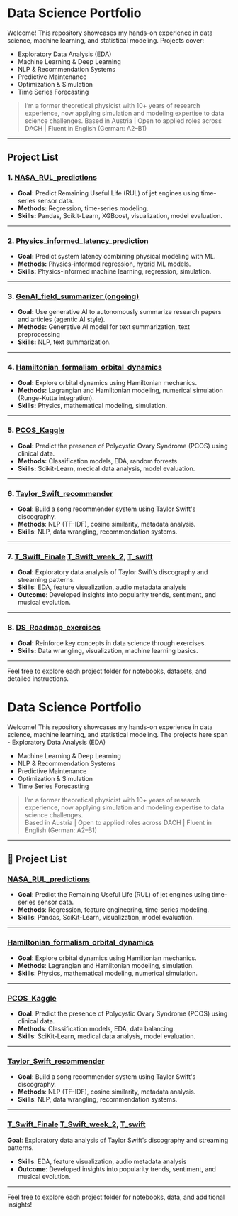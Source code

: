 # Data Science Portfolio

Welcome! This repository showcases my hands-on experience in data science, machine learning, and statistical modeling. Projects cover:

* Exploratory Data Analysis (EDA)
* Machine Learning & Deep Learning
* NLP & Recommendation Systems
* Predictive Maintenance
* Optimization & Simulation
* Time Series Forecasting

> I’m a former theoretical physicist with 10+ years of research experience, now applying simulation and modeling expertise to data science challenges.
> Based in Austria | Open to applied roles across DACH | Fluent in English (German: A2–B1)

---

## Project List

### 1. [NASA_RUL_predictions](https://github.com/suchitakulkarni/DataScience/tree/main/NASA_RUL_predictions)

* **Goal:** Predict Remaining Useful Life (RUL) of jet engines using time-series sensor data.
* **Methods:** Regression, time-series modeling.
* **Skills:** Pandas, Scikit-Learn, XGBoost, visualization, model evaluation.
---

### 2. [Physics_informed_latency_prediction](https://github.com/suchitakulkarni/DataScience/tree/main/Physics_Informed_Latency_Prediction)

* **Goal:** Predict system latency combining physical modeling with ML.
* **Methods:** Physics-informed regression, hybrid ML models.
* **Skills:** Physics-informed machine learning, regression, simulation.

---
### 3. [GenAI_field_summarizer (ongoing)](https://github.com/suchitakulkarni/DataScience/tree/main/GenAI_field_summariser)

* **Goal:** Use generative AI to autonomously summarize research papers and articles (agentic AI style).
* **Methods:** Generative AI model for text summarization, text preprocessing
* **Skills:** NLP, text summarization.

---
### 4. [Hamiltonian_formalism_orbital_dynamics](https://github.com/suchitakulkarni/DataScience/tree/main/Hamiltonian_formalism_orbital_dynamics)

* **Goal:** Explore orbital dynamics using Hamiltonian mechanics.
* **Methods:** Lagrangian and Hamiltonian modeling, numerical simulation (Runge-Kutta integration).
* **Skills:** Physics, mathematical modeling, simulation.
---
### 5. [PCOS_Kaggle](https://github.com/suchitakulkarni/DataScience/tree/main/PCOS_Kaggle)

* **Goal:** Predict the presence of Polycystic Ovary Syndrome (PCOS) using clinical data.
* **Methods:** Classification models, EDA, random forrests 
* **Skills:** Scikit-Learn, medical data analysis, model evaluation.
---

### 6. [Taylor_Swift_recommender](https://github.com/suchitakulkarni/DataScience/tree/main/Taylor_Swift_recommender)
- **Goal**: Build a song recommender system using Taylor Swift's discography.
- **Methods**: NLP (TF-IDF), cosine similarity, metadata analysis.
- **Skills**: NLP, data wrangling, recommendation systems.
---

### 7. [T_Swift_Finale](https://github.com/suchitakulkarni/DataScience/tree/main/T_Swift_Finale) [T_Swift_week_2](https://github.com/suchitakulkarni/DataScience/tree/main/T_Swift_week_2), [T_swift](https://github.com/suchitakulkarni/DataScience/tree/main/T_Swift)
- **Goal**: Exploratory data analysis of Taylor Swift’s discography and streaming patterns.  
- **Skills**: EDA, feature visualization, audio metadata analysis  
- **Outcome**: Developed insights into popularity trends, sentiment, and musical evolution.
---
### 8. [DS_Roadmap_exercises](https://github.com/suchitakulkarni/DataScience/tree/main/DS_roadmap_exercises)

* **Goal:** Reinforce key concepts in data science through exercises.
* **Skills:** Data wrangling, visualization, machine learning basics.

---

Feel free to explore each project folder for notebooks, datasets, and detailed instructions.


# Data Science Portfolio

Welcome! This repository showcases my hands-on experience in data science, machine learning, and statistical modeling. The projects here span - Exploratory Data Analysis (EDA)
- Machine Learning & Deep Learning
- NLP & Recommendation Systems
- Predictive Maintenance
- Optimization & Simulation
- Time Series Forecasting

> I’m a former theoretical physicist with 10+ years of research experience, now applying simulation and modeling expertise to data science challenges.  
> Based in Austria | Open to applied roles across DACH | Fluent in English (German: A2–B1)

---

## 📂 Project List

### [NASA_RUL_predictions](https://github.com/suchitakulkarni/DataScience/tree/main/NASA_RUL_predictions)
- **Goal**: Predict the Remaining Useful Life (RUL) of jet engines using time-series sensor data.
- **Methods**: Regression, feature engineering, time-series modeling.
- **Skills**: Pandas, SciKit-Learn, visualization, model evaluation.

---

### [Hamiltonian_formalism_orbital_dynamics](https://github.com/suchitakulkarni/DataScience/tree/main/Hamiltonian_formalism_orbital_dynamics)
- **Goal**: Explore orbital dynamics using Hamiltonian mechanics.
- **Methods**: Lagrangian and Hamiltonian modeling, simulation.
- **Skills**: Physics, mathematical modeling, numerical simulation.

---

### [PCOS_Kaggle](https://github.com/suchitakulkarni/DataScience/tree/main/PCOS_Kaggle)
- **Goal**: Predict the presence of Polycystic Ovary Syndrome (PCOS) using clinical data.
- **Methods**: Classification models, EDA, data balancing.
- **Skills**: SciKit-Learn, medical data analysis, model evaluation.

---

### [Taylor_Swift_recommender](https://github.com/suchitakulkarni/DataScience/tree/main/Taylor_Swift_recommender)
- **Goal**: Build a song recommender system using Taylor Swift's discography.
- **Methods**: NLP (TF-IDF), cosine similarity, metadata analysis.
- **Skills**: NLP, data wrangling, recommendation systems.

---

### [T_Swift_Finale](https://github.com/suchitakulkarni/DataScience/tree/main/T_Swift_Finale) [T_Swift_week_2](https://github.com/suchitakulkarni/DataScience/tree/main/T_Swift_week_2), [T_swift](https://github.com/suchitakulkarni/DataScience/tree/main/T_Swift)
**Goal**: Exploratory data analysis of Taylor Swift’s discography and streaming patterns.  
- **Skills**: EDA, feature visualization, audio metadata analysis  
- **Outcome**: Developed insights into popularity trends, sentiment, and musical evolution.

---

Feel free to explore each project folder for notebooks, data, and additional insights!
